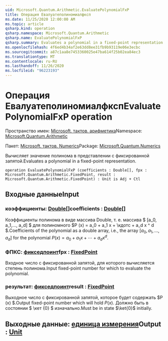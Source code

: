 ```yaml
---
uid: Microsoft.Quantum.Arithmetic.EvaluatePolynomialFxP
title: Операция Евалуатеполиномиалфксп
ms.date: 11/25/2020 12:00:00 AM
ms.topic: article
qsharp.kind: operation
qsharp.namespace: Microsoft.Quantum.Arithmetic
qsharp.name: EvaluatePolynomialFxP
qsharp.summary: Evaluates a polynomial in a fixed-point representation.
ms.openlocfilehash: 4f6ed4b34af2e63dd8ee31fb9b93119e06e3ecbc
ms.sourcegitcommit: a87c1aa8e7453360025e47ba614f25b02ea84ec3
ms.translationtype: MT
ms.contentlocale: ru-RU
ms.lasthandoff: 11/26/2020
ms.locfileid: "96223193"
---
```

# <a name="evaluatepolynomialfxp-operation"></a><span data-ttu-id="df58b-102">Операция Евалуатеполиномиалфксп</span><span class="sxs-lookup"><span data-stu-id="df58b-102">EvaluatePolynomialFxP operation</span></span>

<span data-ttu-id="df58b-103">Пространство имен: [Microsoft. тактов. арифметика](xref:Microsoft.Quantum.Arithmetic)</span><span class="sxs-lookup"><span data-stu-id="df58b-103">Namespace: [Microsoft.Quantum.Arithmetic](xref:Microsoft.Quantum.Arithmetic)</span></span>

<span data-ttu-id="df58b-104">Пакет: [Microsoft. тактов. Numerics](https://nuget.org/packages/Microsoft.Quantum.Numerics)</span><span class="sxs-lookup"><span data-stu-id="df58b-104">Package: [Microsoft.Quantum.Numerics](https://nuget.org/packages/Microsoft.Quantum.Numerics)</span></span>


<span data-ttu-id="df58b-105">Вычисляет значение полинома в представлении с фиксированной запятой.</span><span class="sxs-lookup"><span data-stu-id="df58b-105">Evaluates a polynomial in a fixed-point representation.</span></span>

```qsharp
operation EvaluatePolynomialFxP (coefficients : Double[], fpx : Microsoft.Quantum.Arithmetic.FixedPoint, result : Microsoft.Quantum.Arithmetic.FixedPoint) : Unit is Adj + Ctl
```


## <a name="input"></a><span data-ttu-id="df58b-106">Входные данные</span><span class="sxs-lookup"><span data-stu-id="df58b-106">Input</span></span>

### <a name="coefficients--double"></a><span data-ttu-id="df58b-107">коэффициенты: [Double](xref:microsoft.quantum.lang-ref.double)[]</span><span class="sxs-lookup"><span data-stu-id="df58b-107">coefficients : [Double](xref:microsoft.quantum.lang-ref.double)[]</span></span>

<span data-ttu-id="df58b-108">Коэффициенты полинома в виде массива Double, т. е. массива $ [a_0, a_1,..., a_d] $ для полиномного $P (x) = a_0 + a_1 x + \кдотс + a_d x ^ d $.</span><span class="sxs-lookup"><span data-stu-id="df58b-108">Coefficients of the polynomial as a double array, i.e., the array $[a_0, a_1, ..., a_d]$ for the polynomial $P(x) = a_0 + a_1 x + \cdots + a_d x^d$.</span></span>


### <a name="fpx--fixedpoint"></a><span data-ttu-id="df58b-109">ФПКС: [фикседпоинт](xref:Microsoft.Quantum.Arithmetic.FixedPoint)</span><span class="sxs-lookup"><span data-stu-id="df58b-109">fpx : [FixedPoint](xref:Microsoft.Quantum.Arithmetic.FixedPoint)</span></span>

<span data-ttu-id="df58b-110">Входное число с фиксированной запятой, для которого вычисляется степень полинома.</span><span class="sxs-lookup"><span data-stu-id="df58b-110">Input fixed-point number for which to evaluate the polynomial.</span></span>


### <a name="result--fixedpoint"></a><span data-ttu-id="df58b-111">результат: [фикседпоинт](xref:Microsoft.Quantum.Arithmetic.FixedPoint)</span><span class="sxs-lookup"><span data-stu-id="df58b-111">result : [FixedPoint](xref:Microsoft.Quantum.Arithmetic.FixedPoint)</span></span>

<span data-ttu-id="df58b-112">Выходное число с фиксированной запятой, которое будет содержать $P (x) $.</span><span class="sxs-lookup"><span data-stu-id="df58b-112">Output fixed-point number which will hold $P(x)$.</span></span> <span data-ttu-id="df58b-113">Должно быть в состоянии $ \кет {0} $ изначально.</span><span class="sxs-lookup"><span data-stu-id="df58b-113">Must be in state $\ket{0}$ initially.</span></span>



## <a name="output--unit"></a><span data-ttu-id="df58b-114">Выходные данные: [единица измерения](xref:microsoft.quantum.lang-ref.unit)</span><span class="sxs-lookup"><span data-stu-id="df58b-114">Output : [Unit](xref:microsoft.quantum.lang-ref.unit)</span></span>

